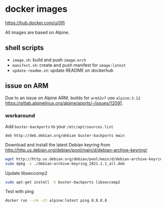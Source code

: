 # docker images

<https://hub.docker.com/u/0lfi>

All images are based on Alpine.

## shell scripts

- `image.sh`: build and push `image:arch`
- `manifest.sh`: create and push manifest for `image:latest`
- `update-readme.sh`: update README on dockerhub


## issue on ARM

Due to an issue on Alpine ARM, builds for `arm32v7` use `alpine:3.12`
<https://gitlab.alpinelinux.org/alpine/aports/-/issues/12091>.


### workaround

Add `buster-backports` to your `/etc/apt/sources.list`
```
deb http://deb.debian.org/debian buster-backports main
```

Download and install the latest Debian keyring from
<http://http.us.debian.org/debian/pool/main/d/debian-archive-keyring/>

```bash
wget http://http.us.debian.org/debian/pool/main/d/debian-archive-keyring/debian-archive-keyring_2021.1.1_all.deb
sudo dpkg -i ./debian-archive-keyring_2021.1.1_all.deb
```

Update libseccomp2
```bash
sudo apt-get install -t buster-backports libseccomp2
```

Test with ping
```bash
docker run --rm -it alpine:latest ping 8.8.8.8
```

